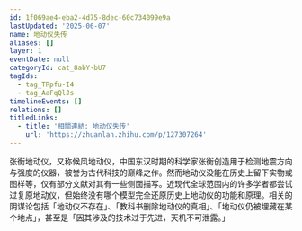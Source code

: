 ```yaml
---
id: 1f069ae4-eba2-4d75-8dec-60c734099e9a
lastUpdated: '2025-06-07'
name: 地动仪失传
aliases: []
layer: 1
eventDate: null
categoryId: cat_8abY-bU7
tagIds:
  - tag_TRpfu-I4
  - tag_AaFqQlJs
timelineEvents: []
relations: []
titledLinks:
  - title: '相關連結: 地动仪失传'
    url: 'https://zhuanlan.zhihu.com/p/127307264'
---
```

张衡地动仪，又称候风地动仪，中国东汉时期的科学家张衡创造用于检测地震方向与强度的仪器，被誉为古代科技的巅峰之作。然而地动仪没能在历史上留下实物或图样等，仅有部分文献对其有一些侧面描写。近现代全球范围内的许多学者都尝试过复原地动仪，但始终没有哪个模型完全还原历史上地动仪的功能和原理。相关的阴谋论包括「地动仪不存在」、「教科书删除地动仪的真相」、「地动仪仍被埋藏在某个地点」，甚至是「因其涉及的技术过于先进，天机不可泄露。」

